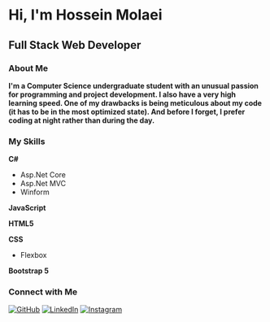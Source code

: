 # Hi, I'm Hossein Molaei
## Full Stack Web Developer

### About Me

**I'm a Computer Science undergraduate student with an unusual passion for programming and project development. I also have a very high learning speed. One of my drawbacks is being meticulous about my code (it has to be in the most optimized state). And before I forget, I prefer coding at night rather than during the day.**

### My Skills

**C#**
- Asp.Net Core
- Asp.Net MVC
- Winform

**JavaScript**

**HTML5**

**CSS**
- Flexbox

**Bootstrap 5**

### Connect with Me

[![GitHub](https://img.shields.io/badge/GitHub-181717?style=for-the-badge&logo=github&logoColor=white)](https://github.com/hosseinmolaei3)
[![LinkedIn](https://img.shields.io/badge/LinkedIn-0077B5?style=for-the-badge&logo=linkedin&logoColor=white)](https://www.linkedin.com/in/hossein-molaei-87424a232)
[![Instagram](https://img.shields.io/badge/Instagram-E4405F?style=for-the-badge&logo=instagram&logoColor=white)](https://instagram.com/hossein_molaei3)
